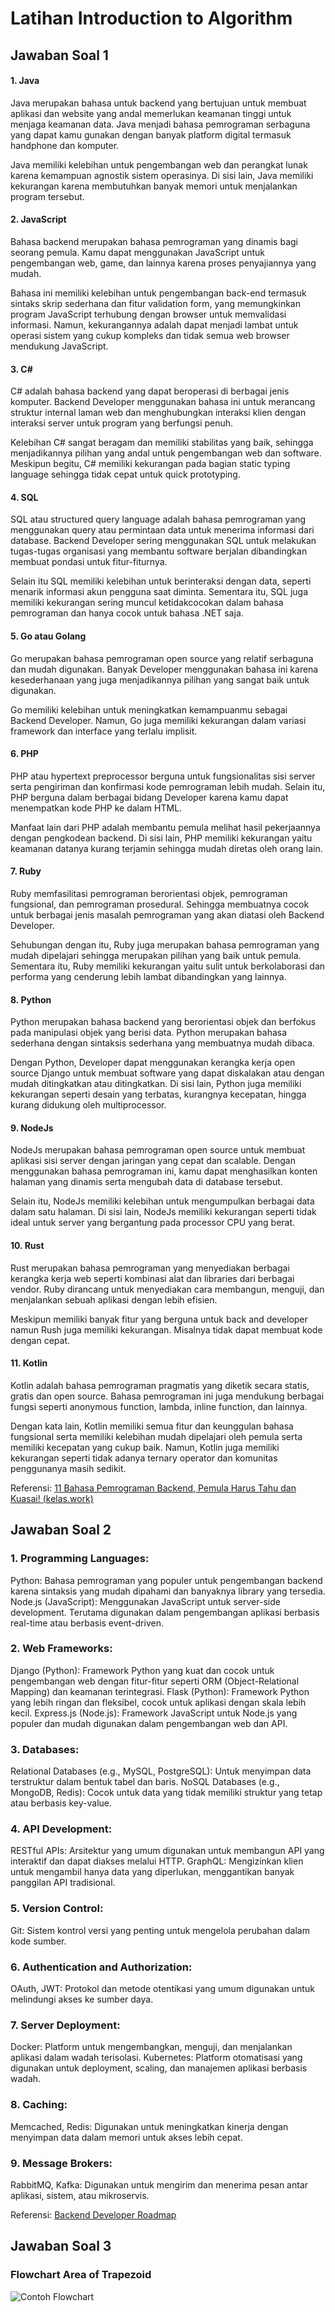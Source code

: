 # Latihan Introduction to Algorithm

## Jawaban Soal 1

#### 1. Java

Java merupakan bahasa untuk backend yang bertujuan untuk membuat aplikasi dan website yang andal memerlukan keamanan tinggi untuk menjaga keamanan data. Java menjadi bahasa pemrograman serbaguna yang dapat kamu gunakan dengan banyak platform digital termasuk handphone dan komputer.

Java memiliki kelebihan untuk pengembangan web dan perangkat lunak karena kemampuan agnostik sistem operasinya. Di sisi lain, Java memiliki kekurangan karena membutuhkan banyak memori untuk menjalankan program tersebut.

#### 2. JavaScript

Bahasa backend merupakan bahasa pemrograman yang dinamis bagi seorang pemula. Kamu dapat menggunakan JavaScript untuk pengembangan web, game, dan lainnya karena proses penyajiannya yang mudah.

Bahasa ini memiliki kelebihan untuk pengembangan back-end termasuk sintaks skrip sederhana dan fitur validation form, yang memungkinkan program JavaScript terhubung dengan browser untuk memvalidasi informasi. Namun, kekurangannya adalah dapat menjadi lambat untuk operasi sistem yang cukup kompleks dan tidak semua web browser mendukung JavaScript.

#### 3. C#

C# adalah bahasa backend yang dapat beroperasi di berbagai jenis komputer. Backend Developer menggunakan bahasa ini untuk merancang struktur internal laman web dan menghubungkan interaksi klien dengan interaksi server untuk program yang berfungsi penuh.

Kelebihan C# sangat beragam dan memiliki stabilitas yang baik, sehingga menjadikannya pilihan yang andal untuk pengembangan web dan software. Meskipun begitu, C# memiliki kekurangan pada bagian static typing language sehingga tidak cepat untuk quick prototyping.

#### 4. SQL

SQL atau structured query language adalah bahasa pemrograman yang menggunakan query atau permintaan data untuk menerima informasi dari database. Backend Developer sering menggunakan SQL untuk melakukan tugas-tugas organisasi yang membantu software berjalan dibandingkan membuat pondasi untuk fitur-fiturnya.

Selain itu SQL memiliki kelebihan untuk berinteraksi dengan data, seperti menarik informasi akun pengguna saat diminta. Sementara itu, SQL juga memiliki kekurangan sering muncul ketidakcocokan dalam bahasa pemrograman dan hanya cocok untuk bahasa .NET saja.

#### 5. Go atau Golang

Go merupakan bahasa pemrograman open source yang relatif serbaguna dan mudah digunakan. Banyak Developer menggunakan bahasa ini karena kesederhanaan yang juga menjadikannya pilihan yang sangat baik untuk digunakan.

Go memiliki kelebihan untuk meningkatkan kemampuanmu sebagai Backend Developer. Namun, Go juga memiliki kekurangan dalam variasi framework dan interface yang terlalu implisit.

#### 6. PHP

PHP atau hypertext preprocessor berguna untuk fungsionalitas sisi server serta pengiriman dan konfirmasi kode pemrograman lebih mudah. Selain itu, PHP berguna dalam berbagai bidang Developer karena kamu dapat menempatkan kode PHP ke dalam HTML.

Manfaat lain dari PHP adalah membantu pemula melihat hasil pekerjaannya dengan pengkodean backend. Di sisi lain, PHP memiliki kekurangan yaitu keamanan datanya kurang terjamin sehingga mudah diretas oleh orang lain.

#### 7. Ruby

Ruby memfasilitasi pemrograman berorientasi objek, pemrograman fungsional, dan pemrograman prosedural. Sehingga membuatnya cocok untuk berbagai jenis masalah pemrograman yang akan diatasi oleh Backend Developer.

Sehubungan dengan itu, Ruby juga merupakan bahasa pemrograman yang mudah dipelajari sehingga merupakan pilihan yang baik untuk pemula. Sementara itu, Ruby memiliki kekurangan yaitu sulit untuk berkolaborasi dan performa yang cenderung lebih lambat dibandingkan yang lainnya.

#### 8. Python

Python merupakan bahasa backend yang berorientasi objek dan berfokus pada manipulasi objek yang berisi data. Python merupakan bahasa sederhana dengan sintaksis sederhana yang membuatnya mudah dibaca.

Dengan Python, Developer dapat menggunakan kerangka kerja open source Django untuk membuat software yang dapat diskalakan atau dengan mudah ditingkatkan atau ditingkatkan. Di sisi lain, Python juga memiliki kekurangan seperti desain yang terbatas, kurangnya kecepatan, hingga kurang didukung oleh multiprocessor.

#### 9. NodeJs

NodeJs merupakan bahasa pemrograman open source untuk membuat aplikasi sisi server dengan jaringan yang cepat dan scalable. Dengan menggunakan bahasa pemrograman ini, kamu dapat menghasilkan konten halaman yang dinamis serta mengubah data di database tersebut.

Selain itu, NodeJs memiliki kelebihan untuk mengumpulkan berbagai data dalam satu halaman. Di sisi lain, NodeJs memiliki kekurangan seperti tidak ideal untuk server yang bergantung pada processor CPU yang berat.

#### 10. Rust

Rust merupakan bahasa pemrograman yang menyediakan berbagai kerangka kerja web seperti kombinasi alat dan libraries dari berbagai vendor. Ruby dirancang untuk menyediakan cara membangun, menguji, dan menjalankan sebuah aplikasi dengan lebih efisien.

Meskipun memiliki banyak fitur yang berguna untuk back and developer namun Rush juga memiliki kekurangan. Misalnya tidak dapat membuat kode dengan cepat.

#### 11. Kotlin

Kotlin adalah bahasa pemrograman pragmatis yang diketik secara statis, gratis dan open source. Bahasa pemrograman ini juga mendukung berbagai fungsi seperti anonymous function, lambda, inline function, dan lainnya.

Dengan kata lain, Kotlin memiliki semua fitur dan keunggulan bahasa fungsional serta memiliki kelebihan mudah dipelajari oleh pemula serta memiliki kecepatan yang cukup baik. Namun, Kotlin juga memiliki kekurangan seperti tidak adanya ternary operator dan komunitas penggunanya masih sedikit.

Referensi: [11 Bahasa Pemrograman Backend, Pemula Harus Tahu dan Kuasai! (kelas.work)](https://kelas.work/blogs/daftar-bahasa-bahasa-pemrograman-backend-yang-harus-diketahui)

## Jawaban Soal 2

### 1. Programming Languages:

Python: Bahasa pemrograman yang populer untuk pengembangan backend karena sintaksis yang mudah dipahami dan banyaknya library yang tersedia.
Node.js (JavaScript): Menggunakan JavaScript untuk server-side development. Terutama digunakan dalam pengembangan aplikasi berbasis real-time atau berbasis event-driven.

### 2. Web Frameworks:

Django (Python): Framework Python yang kuat dan cocok untuk pengembangan web dengan fitur-fitur seperti ORM (Object-Relational Mapping) dan keamanan terintegrasi.
Flask (Python): Framework Python yang lebih ringan dan fleksibel, cocok untuk aplikasi dengan skala lebih kecil.
Express.js (Node.js): Framework JavaScript untuk Node.js yang populer dan mudah digunakan dalam pengembangan web dan API.

### 3. Databases:

Relational Databases (e.g., MySQL, PostgreSQL): Untuk menyimpan data terstruktur dalam bentuk tabel dan baris.
NoSQL Databases (e.g., MongoDB, Redis): Cocok untuk data yang tidak memiliki struktur yang tetap atau berbasis key-value.

### 4. API Development:

RESTful APIs: Arsitektur yang umum digunakan untuk membangun API yang interaktif dan dapat diakses melalui HTTP.
GraphQL: Mengizinkan klien untuk mengambil hanya data yang diperlukan, menggantikan banyak panggilan API tradisional.

### 5. Version Control:

Git: Sistem kontrol versi yang penting untuk mengelola perubahan dalam kode sumber.

### 6. Authentication and Authorization:

OAuth, JWT: Protokol dan metode otentikasi yang umum digunakan untuk melindungi akses ke sumber daya.

### 7. Server Deployment:

Docker: Platform untuk mengembangkan, menguji, dan menjalankan aplikasi dalam wadah terisolasi.
Kubernetes: Platform otomatisasi yang digunakan untuk deployment, scaling, dan manajemen aplikasi berbasis wadah.

### 8. Caching:

Memcached, Redis: Digunakan untuk meningkatkan kinerja dengan menyimpan data dalam memori untuk akses lebih cepat.

### 9. Message Brokers:

RabbitMQ, Kafka: Digunakan untuk mengirim dan menerima pesan antar aplikasi, sistem, atau mikroservis.

Referensi: [Backend Developer Roadmap](https://roadmap.sh/backend)

## Jawaban Soal 3

### Flowchart Area of Trapezoid

![Contoh Flowchart](../screenshots/03_Flowchart_Area_Of_Trapezoid.jpg)
